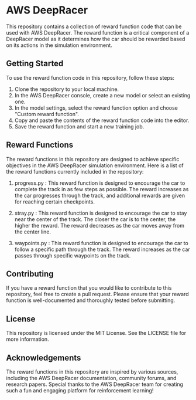 # AWS DeepRacer

This repository contains a collection of reward function code that can be used with AWS DeepRacer. The reward function is a critical component of a DeepRacer model as it determines how the car should be rewarded based on its actions in the simulation environment.

## Getting Started

To use the reward function code in this repository, follow these steps:

1. Clone the repository to your local machine.
2. In the AWS DeepRacer console, create a new model or select an existing one.
3. In the model settings, select the reward function option and choose "Custom reward function".
4. Copy and paste the contents of the reward function code into the editor.
5. Save the reward function and start a new training job.

## Reward Functions

The reward functions in this repository are designed to achieve specific objectives in the AWS DeepRacer simulation environment. Here is a list of the reward functions currently included in the repository:

1. progress.py : This reward function is designed to encourage the car to complete the track in as few steps as possible. The reward increases as the car progresses through the track, and additional rewards are given for reaching certain checkpoints.

2. stray.py : This reward function is designed to encourage the car to stay near the center of the track. The closer the car is to the center, the higher the reward. The reward decreases as the car moves away from the center line.

3. waypoints.py : This reward function is designed to encourage the car to follow a specific path through the track. The reward increases as the car passes through specific waypoints on the track.

## Contributing

If you have a reward function that you would like to contribute to this repository, feel free to create a pull request. Please ensure that your reward function is well-documented and thoroughly tested before submitting.

## License

This repository is licensed under the MIT License. See the LICENSE file for more information.

## Acknowledgements

The reward functions in this repository are inspired by various sources, including the AWS DeepRacer documentation, community forums, and research papers. Special thanks to the AWS DeepRacer team for creating such a fun and engaging platform for reinforcement learning!
